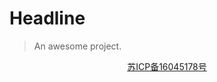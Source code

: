 # Headline

> An awesome project.

<footer>
    <center>
        <a href="http://beian.miit.gov.cn/" target="_blank">苏ICP备16045178号</a>
    </center>
</footer>

